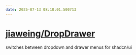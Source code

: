 ```yaml
---
date: 2025-07-13 08:10:01.500713
---
```


# [jiaweing/DropDrawer](https://github.com/jiaweing/DropDrawer)

switches between dropdown and drawer menus for shadcn/ui